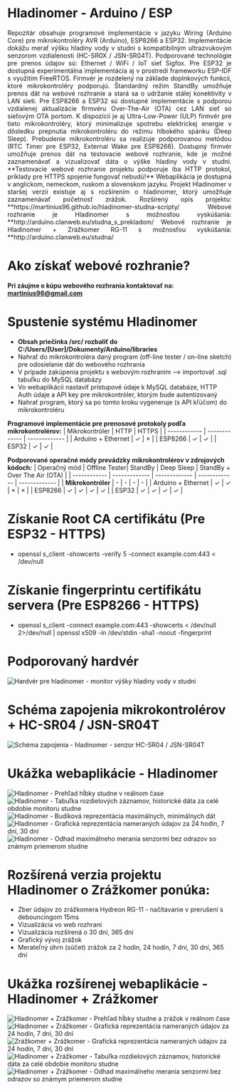 # Hladinomer - Arduino / ESP
<p style="text-align: justify;">
Repozitár obsahuje programové implementácie v jazyku Wiring (Arduino Core) pre mikrokontroléry AVR (Arduino), ESP8266 a ESP32.
Implementácie dokážu merať výšku hladiny vody v studni s kompatibilným ultrazvukovým senzorom vzdialenosti (HC-SR0X / JSN-SR04T). 
Podporované technológie pre prenos údajov sú: Ethernet / WiFi / IoT sieť Sigfox.
Pre ESP32 je dostupná experimentálna implementácia aj v prostredí frameworku ESP-IDF s využitím FreeRTOS.
Firmvér je rozdelený na základe doplnkových funkcií, ktoré mikrokontroléry podporujú.
Štandardný režim StandBy umožňuje prenos dát na webové rozhranie a stará sa o udržanie stálej konektivity v LAN sieti.
Pre ESP8266 a ESP32 sú dostupné implementácie s podporou vzdialenej aktualizácie firmvéru Over-The-Air (OTA) cez LAN sieť so sieťovým OTA portom.
K dispozícii je aj Ultra-Low-Power (ULP) firmvér pre tieto mikrokontroléry, ktorý minimalizuje spotrebu elektrickej energie v dôsledku prepnutia mikrokontroléru do režimu hlbokého spánku (Deep Sleep). 
Prebudenie mikrokontroléru sa realizuje podporovanou metódou (RTC Timer pre ESP32, External Wake pre ESP8266).
Dostupný firmvér umožňuje prenos dát na testovacie webové rozhranie, kde je možné zaznamenávať a vizualizovať dáta o výške hladiny vody v studni.
**Testovacie webové rozhranie projektu podporuje iba HTTP protokol, príklady pre HTTPS spojenie fungovať nebudú!**
Webaplikácia je dostupná v anglickom, nemeckom, ruskom a slovenskom jazyku.
Projekt Hladinomer v staršej verzii existuje aj s rozšírením o hladinomer, ktorý umožňuje zaznamenávať početnosť zrážok.
Rozšírený opis projektu: **https://martinius96.github.io/hladinomer-studna-scripty/
Webové rozhranie je Hladinomer s možnosťou vyskúšania: **http://arduino.clanweb.eu/studna_s_prekladom/
Webové rozhranie je Hladinomer + Zrážkomer RG-11 s možnosťou vyskúšania: **http://arduino.clanweb.eu/studna/
</p>

# Ako získať webové rozhranie?
**Pri záujme o kúpu webového rozhrania kontaktovať na: martinius96@gmail.com**

# Spustenie systému Hladinomer
* **Obsah priečinka /src/ rozbaliť do C:/Users/[User]/Dokumenty/Arduino/libraries**
* Nahrať do mikrokontroléra daný program (off-line tester / on-line sketch) pre odosielanie dát do webového rozhrania
* V prípade zakúpenia projektu s webovým rozhraním --> importovať .sql tabuľku do MySQL databázy
* Vo webaplikácii nastaviť prístupové údaje k MySQL databáze, HTTP Auth údaje a API key pre mikrokontróler, ktorým bude autentizovaný
* Nahrať program, ktorý sa po tomto kroku vygeneruje (s API kľúčom) do mikrokontroléru

**Programové implementácie pre prenosové protokoly podľa mikrokontrolérov:**
| Mikrokontróler | HTTP | HTTPS |
| ------------ | ------------- | ------------- |
| Arduino + Ethernet | ✓ | × |
| ESP8266 | ✓ | ✓ |
| ESP32 | ✓ | ✓ |

**Podporované operačné módy prevádzky mikrokontrolérov v zdrojových kódoch:**
| Operačný mód | Offline Tester| StandBy | Deep Sleep | StandBy + Over The Air (OTA) |
| ------------ | ------------- | ------------- | ------------- | ------------- |
| **Mikrokontróler** | - | - | - | - |
| Arduino + Ethernet | ✓ | ✓ | × | × |
| ESP8266 | ✓ | ✓ | ✓ | ✓ |
| ESP32 | ✓ | ✓ | ✓ | ✓ |

# Získanie Root CA certifikátu (Pre ESP32 - HTTPS)
* openssl s_client -showcerts -verify 5 -connect example.com:443 < /dev/null
# Získanie fingerprintu certifikátu servera (Pre ESP8266 - HTTPS)
* openssl s_client -connect example.com:443 -showcerts < /dev/null 2>/dev/null   | openssl x509 -in /dev/stdin -sha1 -noout -fingerprint

# Podporovaný hardvér
![Hardvér pre hladinomer - monitor výšky hladiny vody v studni](https://i.imgur.com/RqUwKbw.jpg)
# Schéma zapojenia mikrokontrolérov + HC-SR04 / JSN-SR04T
![Schéma zapojenia - hladinomer - senzor HC-SR04 / JSN-SR04T](https://i.imgur.com/O7QYERr.png)
# Ukážka webaplikácie - Hladinomer
![Hladinomer - Prehľad hĺbky studne v reálnom čase](https://i.imgur.com/7J295Ae.png)
![Hladinomer - Tabuľka rozdielových záznamov, historické dáta za celé obdobie monitoru studne](https://i.imgur.com/SdDbSvn.png)
![Hladinomer - Budíková reprezentácia maximálnych, minimálnych dát](https://i.imgur.com/Rido0yn.png)
![Hladinomer - Grafická reprezentácia nameraných údajov za 24 hodín, 7 dní, 30 dní](https://i.imgur.com/k1DgXgY.png)
![Hladinomer - Odhad maximálneho merania senzormi bez odrazov so známym priemerom studne](https://i.imgur.com/vtg6NpT.png)

# Rozšírená verzia projektu Hladinomer o Zrážkomer ponúka:
* Zber údajov zo zrážkomera Hydreon RG-11 - načítavanie v prerušení s debouncingom 15ms
* Vizualizácia vo web rozhraní
* Vizualizácia rozšírená o 30 dní, 365 dní
* Grafický vývoj zrážok
* Merateľný úhrn (súčet) zrážok za 2 hodin, 24 hodín, 7 dní, 30 dní, 365 dní

# Ukážka rozšírenej webaplikácie - Hladinomer + Zrážkomer
![Hladinomer + Zrážkomer - Prehľad hĺbky studne a zrážok v reálnom čase](https://i.imgur.com/AQI6Zz2.png)
![Hladinomer + Zrážkomer - Grafická reprezentácia nameraných údajov za 24 hodín, 7 dní, 30 dní](https://i.imgur.com/HjrBQTO.png)
![Zrážkomer + Zrážkomer - Grafická reprezentácia nameraných údajov za 24 hodín, 7 dní, 30 dní](https://i.imgur.com/HadPs1L.png)
![Hladinomer + Zrážkomer - Tabuľka rozdielových záznamov, historické dáta za celé obdobie monitoru studne](https://i.imgur.com/NAL0cNG.png)
![Hladinomer + Zrážkomer - Odhad maximálneho merania senzormi bez odrazov so známym priemerom studne](https://i.imgur.com/svIAGZb.png)
